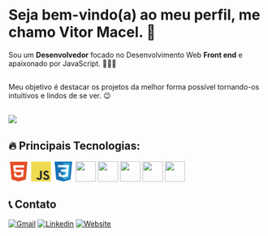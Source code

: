 # Seja bem-vindo(a) ao meu perfil, me chamo Vitor Macel. 🌹

Sou um **Desenvolvedor** focado no Desenvolvimento Web **Front end** e apaixonado por JavaScript. 👨🏻‍💻
##
Meu objetivo é destacar os projetos da melhor forma possível tornando-os intuitivos e lindos de se ver. 😉

##

<div align="left">
  <img height='180em' src="https://github-readme-stats.vercel.app/api/top-langs/?username=ovitormacel&layout=compact&theme=dark"/>
</div>

##

## 🔥 Principais Tecnologias:
<div>
<img width="40" height="40" src="https://raw.githubusercontent.com/devicons/devicon/1119b9f84c0290e0f0b38982099a2bd027a48bf1/icons/html5/html5-plain.svg">

<img width="40" height="40" src="https://raw.githubusercontent.com/devicons/devicon/1119b9f84c0290e0f0b38982099a2bd027a48bf1/icons/javascript/javascript-original.svg">

<img width="40" height="40" src="https://raw.githubusercontent.com/devicons/devicon/1119b9f84c0290e0f0b38982099a2bd027a48bf1/icons/css3/css3-original.svg">

<img width="40" height="40" src="https://cdn.jsdelivr.net/gh/devicons/devicon/icons/react/react-original.svg" />

<img width="40" height="40" src="https://cdn.jsdelivr.net/gh/devicons/devicon/icons/typescript/typescript-original.svg" />

<img  width="40" height="40" src="https://cdn.jsdelivr.net/gh/devicons/devicon/icons/sass/sass-original.svg" />


<img width="40" height="40" src="https://cdn.jsdelivr.net/gh/devicons/devicon/icons/bootstrap/bootstrap-original.svg" />

<img width="40" height="40"  src="https://cdn.jsdelivr.net/gh/devicons/devicon/icons/figma/figma-original.svg" />                   
</div>

##

## 📞 Contato
<div>
<a href="mailto:contato@ovitormacel.com"><img src="https://img.shields.io/badge/Gmail-D14836?style=for-the-badge&logo=gmail&logoColor=white" alt="Gmail"></a>
<a href="https://www.linkedin.com/in/ovitormacel?utm_source=share&utm_campaign=share_via&utm_content=profile&utm_medium=android_app" target="_blank"><img src="https://img.shields.io/badge/linkedin-%230077B5.svg?style=for-the-badge&logo=linkedin&logoColor=white" alt="Linkedin"></a>
<a href="https://www.ovitormacel.com/" target="_blank"><img src="https://img.shields.io/badge/website-000000?style=for-the-badge&logo=About.me&logoColor=white" alt="Website"></a>
</div>
